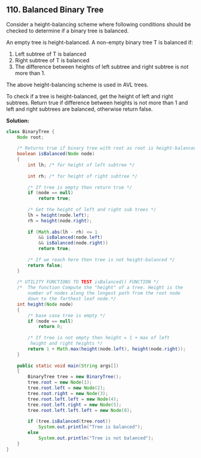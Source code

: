 ## 110. Balanced Binary Tree

Consider a height-balancing scheme where following conditions should be checked to determine if a binary tree is balanced. 

An empty tree is height-balanced. A non-empty binary tree T is balanced if: 
1. Left subtree of T is balanced 
2. Right subtree of T is balanced 
3. The difference between heights of left subtree and right subtree is not more than 1. 

The above height-balancing scheme is used in AVL trees.

To check if a tree is height-balanced, get the height of left and right subtrees. Return true if difference between heights is not more than 1 and left and right subtrees are balanced, otherwise return false. 

**Solution:**

```java
class BinaryTree {
    Node root;
 
    /* Returns true if binary tree with root as root is height-balanced */
    boolean isBalanced(Node node)
    {
        int lh; /* for height of left subtree */
 
        int rh; /* for height of right subtree */
 
        /* If tree is empty then return true */
        if (node == null)
            return true;
 
        /* Get the height of left and right sub trees */
        lh = height(node.left);
        rh = height(node.right);
 
        if (Math.abs(lh - rh) <= 1
            && isBalanced(node.left)
            && isBalanced(node.right))
            return true;
 
        /* If we reach here then tree is not height-balanced */
        return false;
    }
 
    /* UTILITY FUNCTIONS TO TEST isBalanced() FUNCTION */
    /*  The function Compute the "height" of a tree. Height is the
        number of nodes along the longest path from the root node
        down to the farthest leaf node.*/
    int height(Node node)
    {
        /* base case tree is empty */
        if (node == null)
            return 0;
 
        /* If tree is not empty then height = 1 + max of left
         height and right heights */
        return 1 + Math.max(height(node.left), height(node.right));
    }
 
    public static void main(String args[])
    {
        BinaryTree tree = new BinaryTree();
        tree.root = new Node(1);
        tree.root.left = new Node(2);
        tree.root.right = new Node(3);
        tree.root.left.left = new Node(4);
        tree.root.left.right = new Node(5);
        tree.root.left.left.left = new Node(8);
 
        if (tree.isBalanced(tree.root))
            System.out.println("Tree is balanced");
        else
            System.out.println("Tree is not balanced");
    }
}
```